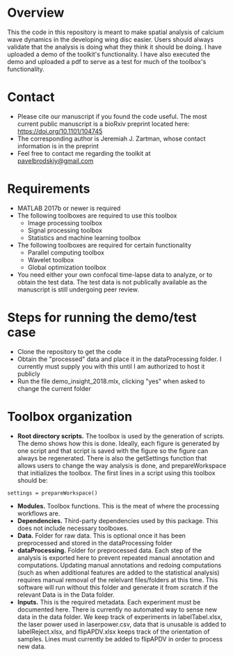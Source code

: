 # Overview
This the code in this repository is meant to make spatial analysis of calcium wave dynamics in the developing wing disc easier. Users should always validate that the analysis is doing what they think it should be doing. I have uploaded a demo of the toolkit's functionality. I have also executed the demo and uploaded a pdf to serve as a test for much of the toolbox's functionality.

# Contact
- Please cite our manuscript if you found the code useful. The most current public manuscript is a bioRxiv preprint located here: https://doi.org/10.1101/104745
- The corresponding author is Jeremiah J. Zartman, whose contact information is in the preprint
- Feel free to contact me regarding the toolkit at pavelbrodskiy@gmail.com

# Requirements
- MATLAB 2017b or newer is required
- The following toolboxes are required to use this toolbox
  - Image processing toolbox
  - Signal processing toolbox
  - Statistics and machine learning toolbox
- The following toolboxes are required for certain functionality
  - Parallel computing toolbox
  - Wavelet toolbox
  - Global optimization toolbox
- You need either your own confocal time-lapse data to analyze, or to obtain the test data. The test data is not publically available as the manuscript is still undergoing peer review.

# Steps for running the demo/test case
- Clone the repository to get the code
- Obtain the "processed" data and place it in the dataProcessing folder. I currently must supply you with this until I am authorized to host it publicly
- Run the file demo_insight_2018.mlx, clicking "yes" when asked to change the current folder

# Toolbox organization
- **Root directory scripts.** The toolbox is used by the generation of scripts. The demo shows how this is done. Ideally, each figure is generated by one script and that script is saved with the figure so the figure can always be regenerated. There is also the getSettings function that allows users to change the way analysis is done, and prepareWorkspace that initializes the toolbox. The first lines in a script using this toolbox should be:
```
settings = prepareWorkspace()
```
- **Modules.** Toolbox functions. This is the meat of where the processing workflows are.
- **Dependencies.** Third-party dependencies used by this package. This does not include necessary toolboxes.
- **Data.** Folder for raw data. This is optional once it has been preprocessed and stored in the dataProcessing folder
- **dataProcessing.** Folder for preprocessed data. Each step of the analysis is exported here to prevent repeated manual annotation and computations. Updating manual annotations and redoing computations (such as when additional features are added to the statistical analysis) requires manual removal of the relelvant files/folders at this time. This software will run without this folder and generate it from scratch if the relevant Data is in the Data folder.
- **Inputs.** This is the required metadata. Each experiment must be documented here. There is currently no automated way to sense new data in the data folder. We keep track of experiments in labelTabel.xlsx, the laser power used in laserpower.csv, data that is unusable is added to labelReject.xlsx, and flipAPDV.xlsx keeps track of the orientation of samples. Lines must currently be added to flipAPDV in order to process new data.
